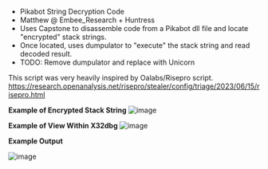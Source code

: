 
- Pikabot String Decryption Code
- Matthew @ Embee_Research + Huntress
- Uses Capstone to disassemble code from a Pikabot dll file and locate "encrypted" stack strings.  
- Once located, uses dumpulator to "execute" the stack string and read decoded result. 
- TODO: Remove dumpulator and replace with Unicorn

This script was very heavily inspired by Oalabs/Risepro script. 
https://research.openanalysis.net/risepro/stealer/config/triage/2023/06/15/risepro.html

**Example of Encrypted Stack String**
![image](https://github.com/embee-research/Decoders/assets/82847168/5e734847-e389-4e81-861f-9817cf79f75f)

**Example of View Within X32dbg**
![image](https://github.com/embee-research/Decoders/assets/82847168/170150cb-05ca-4e54-a5db-1dd080d9db9f)

**Example Output**

![image](https://github.com/embee-research/Decoders/assets/82847168/27942252-3a2d-4685-8d53-f6803bd36794)
